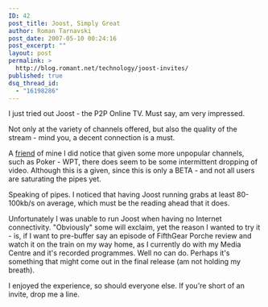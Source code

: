 ```yaml
---
ID: 42
post_title: Joost, Simply Great
author: Roman Tarnavski
post_date: 2007-05-10 00:24:16
post_excerpt: ""
layout: post
permalink: >
  http://blog.romant.net/technology/joost-invites/
published: true
dsq_thread_id:
  - "16198286"
---
```

I just tried out Joost - the P2P Online TV.  Must say, am very impressed.

Not only at the variety of channels offered, but also the quality of the stream - mind you, a decent connection is a must.

A <a href="http://www.pantsland.com" title="Brad Kellet" target="_blank">friend</a> of mine I did notice that given some more unpopular channels, such as Poker - WPT, there does seem to be some intermittent dropping of video. Although this is a given, since this is only a BETA - and not all users are saturating the pipes yet.

Speaking of pipes. I noticed that having Joost running grabs at least 80-100kb/s on average, which must be the reading ahead that it does.

Unfortunately I was unable to run Joost when having no Internet connectivity. "Obviously" some will exclaim, yet the reason I wanted to try it - is, if I want to pre-buffer say an episode of FifthGear Porche review and watch it on the train on my way home, as I currently do with my Media Centre and it's recorded programmes. Well no can do. Perhaps it's something that might come out in the final release (am not holding my breath).

I enjoyed the experience, so should everyone else. If you're short of an invite, drop me a line.